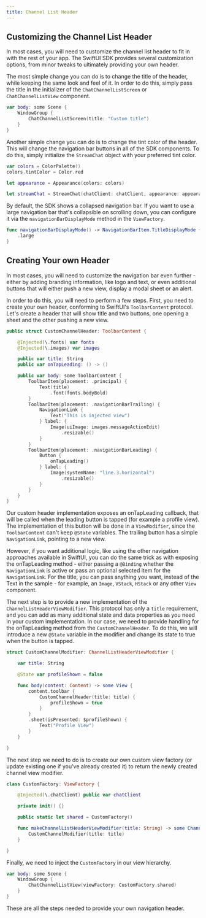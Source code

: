 ```yaml
---
title: Channel List Header
---
```


## Customizing the Channel List Header

In most cases, you will need to customize the channel list header to fit in with the rest of your app. The SwiftUI SDK provides several customization options, from minor tweaks to ultimately providing your own header.

The most simple change you can do is to change the title of the header, while keeping the same look and feel of it. In order to do this, simply pass the title in the initializer of the `ChatChannelListScreen` or `ChatChannelListView` component.

```swift
var body: some Scene {
    WindowGroup {
		ChatChannelListScreen(title: "Custom title")
    }
}
```

Another simple change you can do is to change the tint color of the header. This will change the navigation bar buttons in all of the SDK components. To do this, simply initialize the `StreamChat` object with your preferred tint color.

```swift
var colors = ColorPalette()
colors.tintColor = Color.red

let appearance = Appearance(colors: colors)

let streamChat = StreamChat(chatClient: chatClient, appearance: appearance)
```

By default, the SDK shows a collapsed navigation bar. If you want to use a large navigation bar that's collapsible on scrolling down, you can configure it via the `navigationBarDisplayMode` method in the `ViewFactory`.

```swift
func navigationBarDisplayMode() -> NavigationBarItem.TitleDisplayMode {
    .large
}
```

## Creating Your own Header

In most cases, you will need to customize the navigation bar even further - either by adding branding information, like logo and text, or even additional buttons that will either push a new view, display a modal sheet or an alert.

In order to do this, you will need to perform a few steps. First, you need to create your own header, conforming to SwiftUI's `ToolbarContent` protocol. Let's create a header that will show title and two buttons, one opening a sheet and the other pushing a new view.

```swift
public struct CustomChannelHeader: ToolbarContent {

    @Injected(\.fonts) var fonts
    @Injected(\.images) var images

    public var title: String
    public var onTapLeading: () -> ()

    public var body: some ToolbarContent {
        ToolbarItem(placement: .principal) {
            Text(title)
                .font(fonts.bodyBold)
        }
        ToolbarItem(placement: .navigationBarTrailing) {
            NavigationLink {
                Text("This is injected view")
            } label: {
                Image(uiImage: images.messageActionEdit)
                    .resizable()
            }
        }
        ToolbarItem(placement: .navigationBarLeading) {
            Button {
                onTapLeading()
            } label: {
                Image(systemName: "line.3.horizontal")
                    .resizable()
            }
        }
    }
}
```

Our custom header implementation exposes an onTapLeading callback, that will be called when the leading button is tapped (for example a profile view). The implementation of this button will be done in a `ViewModifier`, since the `ToolbarContent` can't keep `@State` variables. The trailing button has a simple `NavigationLink`, pointing to a new view.

However, if you want additional logic, like using the other navigation approaches available in SwiftUI, you can do the same trick as with exposing the onTapLeading method - either passing a `@Binding` whether the `NavigationLink` is active or pass an optional selected item for the `NavigationLink`. For the title, you can pass anything you want, instead of the Text in the sample - for example, an `Image`, `VStack`, `HStack` or any other `View` component.

The next step is to provide a new implementation of the `ChannelListHeaderViewModifier`. This protocol has only a `title` requirement, and you can add as many additional state and data properties as you need in your custom implementation. In our case, we need to provide handling for the onTapLeading method from the `CustomChannelHeader`. To do this, we will introduce a new `@State` variable in the modifier and change its state to true when the button is tapped.

```swift
struct CustomChannelModifier: ChannelListHeaderViewModifier {

    var title: String

    @State var profileShown = false

    func body(content: Content) -> some View {
        content.toolbar {
            CustomChannelHeader(title: title) {
                profileShown = true
            }
        }
        .sheet(isPresented: $profileShown) {
            Text("Profile View")
        }
    }

}
```

The next step we need to do is to create our own custom view factory (or update existing one if you've already created it) to return the newly created channel view modifier.

```swift
class CustomFactory: ViewFactory {

    @Injected(\.chatClient) public var chatClient

    private init() {}

    public static let shared = CustomFactory()

    func makeChannelListHeaderViewModifier(title: String) -> some ChannelListHeaderViewModifier {
        CustomChannelModifier(title: title)
    }

}
```

Finally, we need to inject the `CustomFactory` in our view hierarchy.

```swift
var body: some Scene {
    WindowGroup {
        ChatChannelListView(viewFactory: CustomFactory.shared)
    }
}
```

These are all the steps needed to provide your own navigation header.
